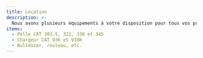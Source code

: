 ```yaml
---
title: Location
description: >-
  Nous avons plusieurs équipements à votre disposition pour tous vos projets.
items:
  - Pelle CAT 303.5, 321, 330 et 345
  - Chargeur CAT 936 et 938K
  - Bulldozer, rouleau, etc.
---
```

